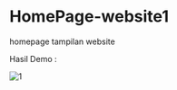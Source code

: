 # HomePage-website1
homepage tampilan website 


Hasil Demo :

![1](https://user-images.githubusercontent.com/71059706/156875238-5849538e-c4aa-4fc3-8740-8d1a50eb6f51.png)
